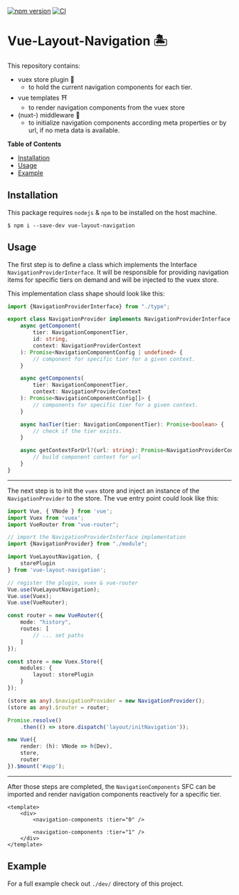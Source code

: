 [![npm version](https://badge.fury.io/js/vue-layout-navigation.svg)](https://badge.fury.io/js/vue-layout-navigation)
[![CI](https://github.com/Tada5hi/vue-layout-navigation/actions/workflows/main.yml/badge.svg)](https://github.com/Tada5hi/vue-layout-navigation/actions/workflows/main.yml)

# Vue-Layout-Navigation 🏝

This repository contains:
- vuex store plugin 🏦
    - to hold the current navigation components for each tier.
- vue templates ⛩
  - to render navigation components from the vuex store
- (nuxt-) middleware 🚧
  - to initialize navigation components according meta properties or by url, if no meta data is available.

**Table of Contents**

- [Installation](#installation)
- [Usage](#usage)
- [Example](#example)

## Installation
This package requires `nodejs` & `npm` to be installed on the host machine.
```
$ npm i --save-dev vue-layout-navigation
```

## Usage
The first step is to define a class which implements the Interface `NavigationProviderInterface`.
It will be responsible for providing navigation items for specific tiers on demand and will be injected
to the vuex store.

This implementation class shape should look like this:

```typescript
import {NavigationProviderInterface} from "./type";

export class NavigationProvider implements NavigationProviderInterface {
    async getComponent(
        tier: NavigationComponentTier, 
        id: string, 
        context: NavigationProviderContext
    ): Promise<NavigationComponentConfig | undefined> {
        // component for specific tier for a given context.
    }

    async getComponents(
        tier: NavigationComponentTier,
        context: NavigationProviderContext
    ): Promise<NavigationComponentConfig[]> {
        // components for specific tier for a given context.
    }

    async hasTier(tier: NavigationComponentTier): Promise<boolean> {
        // check if the tier exists.
    }

    async getContextForUrl?(url: string): Promise<NavigationProviderContext | undefined> {
        // build component context for url
    }
}
```

---

The next step is to init the `vuex` store and inject an instance of the `NavigationProvider` to the store.
The vue entry point could look like this:

```typescript
import Vue, { VNode } from 'vue';
import Vuex from 'vuex';
import VueRouter from "vue-router";

// import the NavigationProviderInterface implementation
import {NavigationProvider} from "./module";

import VueLayoutNavigation, {
    storePlugin
} from 'vue-layout-navigation';

// register the plugin, vuex & vue-router
Vue.use(VueLayoutNavigation);
Vue.use(Vuex);
Vue.use(VueRouter);

const router = new VueRouter({
    mode: "history",
    routes: [
        // ... set paths
    ]
});

const store = new Vuex.Store({
    modules: {
        layout: storePlugin
    }
});

(store as any).$navigationProvider = new NavigationProvider();
(store as any).$router = router;

Promise.resolve()
    .then(() => store.dispatch('layout/initNavigation'));

new Vue({
    render: (h): VNode => h(Dev),
    store,
    router
}).$mount('#app');
```

--- 

After those steps are completed, the `NavigationComponents` SFC can be imported and 
render navigation components reactively for a specific tier.

```vue
<template>
    <div>
        <navigation-components :tier="0" />
        
        <navigation-components :tier="1" />
    </div>
</template>
```

## Example

For a full example check out `./dev/` directory of this project.

